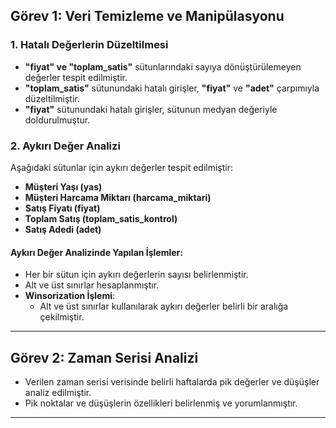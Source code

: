 ## Görev 1: Veri Temizleme ve Manipülasyonu

### 1. Hatalı Değerlerin Düzeltilmesi
- **"fiyat" ve "toplam_satis"** sütunlarındaki sayıya dönüştürülemeyen değerler tespit edilmiştir.
- **"toplam_satis"** sütunundaki hatalı girişler, **"fiyat"** ve **"adet"** çarpımıyla düzeltilmiştir.
- **"fiyat"** sütunundaki hatalı girişler, sütunun medyan değeriyle doldurulmuştur.

### 2. Aykırı Değer Analizi
Aşağıdaki sütunlar için aykırı değerler tespit edilmiştir:
- **Müşteri Yaşı (yas)**
- **Müşteri Harcama Miktarı (harcama_miktari)**
- **Satış Fiyatı (fiyat)**
- **Toplam Satış (toplam_satis_kontrol)**
- **Satış Adedi (adet)**

#### Aykırı Değer Analizinde Yapılan İşlemler:
- Her bir sütun için aykırı değerlerin sayısı belirlenmiştir.
- Alt ve üst sınırlar hesaplanmıştır.
- **Winsorization İşlemi**:
  - Alt ve üst sınırlar kullanılarak aykırı değerler belirli bir aralığa çekilmiştir.

---

## Görev 2: Zaman Serisi Analizi

- Verilen zaman serisi verisinde belirli haftalarda pik değerler ve düşüşler analiz edilmiştir.
- Pik noktalar ve düşüşlerin özellikleri belirlenmiş ve yorumlanmıştır.

---
